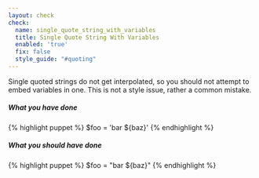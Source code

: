 ```yaml
---
layout: check
check:
  name: single_quote_string_with_variables
  title: Single Quote String With Variables
  enabled: 'true'
  fix: false
  style_guide: "#quoting"
---
```

Single quoted strings do not get interpolated, so you should not attempt to
embed variables in one. This is not a style issue, rather a common mistake.

##### What you have done
{% highlight puppet %}
$foo = 'bar ${baz}'
{% endhighlight %}

##### What you should have done
{% highlight puppet %}
$foo = "bar ${baz}"
{% endhighlight %}
